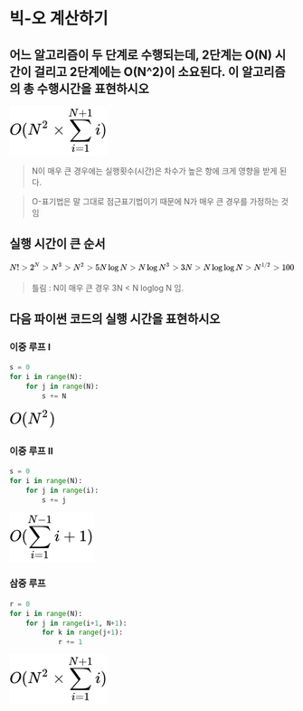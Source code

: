 # 빅-오 계산하기

## 어느 알고리즘이 두 단계로 수행되는데, 2단계는 O(N) 시간이 걸리고 2단계에는 O(N^2)이 소요된다. 이 알고리즘의 총 수행시간을 표현하시오

![four](../images/four.svg)

> N이 매우 큰 경우에는 실행횟수(시간)은 차수가 높은 항에 크게 영향을 받게 된다.

> O-표기법은 말 그대로 점근표기법이기 때문에 N가 매우 큰 경우를 가정하는 것임

## 실행 시간이 큰 순서

![two](../images/two.svg)

> 틀림 : N이 매우 큰 경우 3N < N loglog N 임.

## 다음 파이썬 코드의 실행 시간을 표현하시오

### 이중 루프 I

```python
s = 0
for i in range(N):
    for j in range(N):
        s += N
```

![five](../images/five.svg)

### 이중 루프 II

```python
s = 0
for i in range(N):
    for j in range(i):
        s += j
```

![three](../images/three.svg)

### 삼중 루프

```python
r = 0
for i in range(N):
    for j in range(i+1, N+1):
        for k in range(j+1):
            r += 1
```

![four](../images/four.svg)
